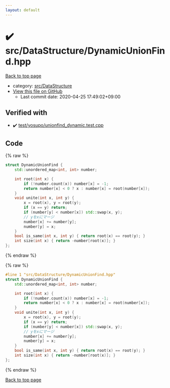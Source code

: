 ```yaml
---
layout: default
---
```


<!-- mathjax config similar to math.stackexchange -->
<script type="text/javascript" async
  src="https://cdnjs.cloudflare.com/ajax/libs/mathjax/2.7.5/MathJax.js?config=TeX-MML-AM_CHTML">
</script>
<script type="text/x-mathjax-config">
  MathJax.Hub.Config({
    TeX: { equationNumbers: { autoNumber: "AMS" }},
    tex2jax: {
      inlineMath: [ ['$','$'] ],
      processEscapes: true
    },
    "HTML-CSS": { matchFontHeight: false },
    displayAlign: "left",
    displayIndent: "2em"
  });
</script>

<script type="text/javascript" src="https://cdnjs.cloudflare.com/ajax/libs/jquery/3.4.1/jquery.min.js"></script>
<script src="https://cdn.jsdelivr.net/npm/jquery-balloon-js@1.1.2/jquery.balloon.min.js" integrity="sha256-ZEYs9VrgAeNuPvs15E39OsyOJaIkXEEt10fzxJ20+2I=" crossorigin="anonymous"></script>
<script type="text/javascript" src="../../../assets/js/copy-button.js"></script>
<link rel="stylesheet" href="../../../assets/css/copy-button.css" />


# :heavy_check_mark: src/DataStructure/DynamicUnionFind.hpp

<a href="../../../index.html">Back to top page</a>

* category: <a href="../../../index.html#e73c6b5872115ad0f2896f8e8476ef39">src/DataStructure</a>
* <a href="{{ site.github.repository_url }}/blob/master/src/DataStructure/DynamicUnionFind.hpp">View this file on GitHub</a>
    - Last commit date: 2020-04-25 17:49:02+09:00




## Verified with

* :heavy_check_mark: <a href="../../../verify/test/yosupo/unionfind_dynamic.test.cpp.html">test/yosupo/unionfind_dynamic.test.cpp</a>


## Code

<a id="unbundled"></a>
{% raw %}
```cpp
struct DynamicUnionFind {
    std::unordered_map<int, int> number;

    int root(int x) {
        if (!number.count(x)) number[x] = -1;
        return number[x] < 0 ? x : number[x] = root(number[x]);
    }
    void unite(int x, int y) {
        x = root(x), y = root(y);
        if (x == y) return;
        if (number[y] < number[x]) std::swap(x, y);
        // yをxにマージ
        number[x] += number[y];
        number[y] = x;
    }
    bool is_same(int x, int y) { return root(x) == root(y); }
    int size(int x) { return -number[root(x)]; }
};

```
{% endraw %}

<a id="bundled"></a>
{% raw %}
```cpp
#line 1 "src/DataStructure/DynamicUnionFind.hpp"
struct DynamicUnionFind {
    std::unordered_map<int, int> number;

    int root(int x) {
        if (!number.count(x)) number[x] = -1;
        return number[x] < 0 ? x : number[x] = root(number[x]);
    }
    void unite(int x, int y) {
        x = root(x), y = root(y);
        if (x == y) return;
        if (number[y] < number[x]) std::swap(x, y);
        // yをxにマージ
        number[x] += number[y];
        number[y] = x;
    }
    bool is_same(int x, int y) { return root(x) == root(y); }
    int size(int x) { return -number[root(x)]; }
};

```
{% endraw %}

<a href="../../../index.html">Back to top page</a>

